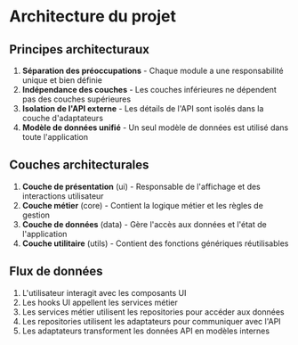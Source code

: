 
# Architecture du projet

## Principes architecturaux
1. **Séparation des préoccupations** - Chaque module a une responsabilité unique et bien définie
2. **Indépendance des couches** - Les couches inférieures ne dépendent pas des couches supérieures
3. **Isolation de l'API externe** - Les détails de l'API sont isolés dans la couche d'adaptateurs
4. **Modèle de données unifié** - Un seul modèle de données est utilisé dans toute l'application

## Couches architecturales
1. **Couche de présentation** (ui) - Responsable de l'affichage et des interactions utilisateur
2. **Couche métier** (core) - Contient la logique métier et les règles de gestion
3. **Couche de données** (data) - Gère l'accès aux données et l'état de l'application
4. **Couche utilitaire** (utils) - Contient des fonctions génériques réutilisables

## Flux de données
1. L'utilisateur interagit avec les composants UI
2. Les hooks UI appellent les services métier
3. Les services métier utilisent les repositories pour accéder aux données
4. Les repositories utilisent les adaptateurs pour communiquer avec l'API
5. Les adaptateurs transforment les données API en modèles internes
